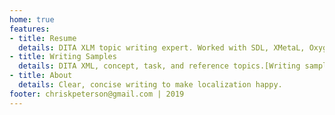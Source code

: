 ```yaml
--- 
home: true
features: 
- title: Resume
  details: DITA XLM topic writing expert. Worked with SDL, XMetaL, Oxygen, and Vasont. [Resume](resume.html)
- title: Writing Samples
  details: DITA XML, concept, task, and reference topics.[Writing samples](writingsamples.html)
- title: About
  details: Clear, concise writing to make localization happy.
footer: chriskpeterson@gmail.com | 2019
---
```


